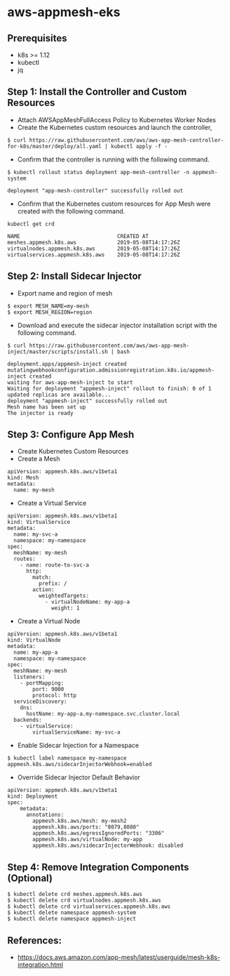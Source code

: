 # aws-appmesh-eks

## Prerequisites
- k8s >= 1.12
- kubectl
- jq

## Step 1: Install the Controller and Custom Resources
- Attach AWSAppMeshFullAccess Policy to Kubernetes Worker Nodes
- Create the Kubernetes custom resources and launch the controller,
```
$ curl https://raw.githubusercontent.com/aws/aws-app-mesh-controller-for-k8s/master/deploy/all.yaml | kubectl apply -f -
```
- Confirm that the controller is running with the following command.
```
$ kubectl rollout status deployment app-mesh-controller -n appmesh-system
```
```
deployment "app-mesh-controller" successfully rolled out
```
- Confirm that the Kubernetes custom resources for App Mesh were created with the following command.
```
kubectl get crd
```
```
NAME                               CREATED AT
meshes.appmesh.k8s.aws             2019-05-08T14:17:26Z
virtualnodes.appmesh.k8s.aws       2019-05-08T14:17:26Z
virtualservices.appmesh.k8s.aws    2019-05-08T14:17:26Z
```

## Step 2: Install Sidecar Injector
- Export name and region of mesh
```
$ export MESH_NAME=my-mesh
$ export MESH_REGION=region
```
- Download and execute the sidecar injector installation script with the following command.
```
$ curl https://raw.githubusercontent.com/aws/aws-app-mesh-inject/master/scripts/install.sh | bash
```
```
deployment.apps/appmesh-inject created
mutatingwebhookconfiguration.admissionregistration.k8s.io/appmesh-inject created
waiting for aws-app-mesh-inject to start
Waiting for deployment "appmesh-inject" rollout to finish: 0 of 1 updated replicas are available...
deployment "appmesh-inject" successfully rolled out
Mesh name has been set up
The injector is ready
```

## Step 3: Configure App Mesh
- Create Kubernetes Custom Resources
- Create a Mesh
```
apiVersion: appmesh.k8s.aws/v1beta1
kind: Mesh
metadata:
  name: my-mesh
```
- Create a Virtual Service
```
apiVersion: appmesh.k8s.aws/v1beta1
kind: VirtualService
metadata:
  name: my-svc-a
  namespace: my-namespace
spec:
  meshName: my-mesh
  routes:
    - name: route-to-svc-a
      http:
        match:
          prefix: /
        action:
          weightedTargets:
            - virtualNodeName: my-app-a
              weight: 1
```
- Create a Virtual Node
```
apiVersion: appmesh.k8s.aws/v1beta1
kind: VirtualNode
metadata:
  name: my-app-a
  namespace: my-namespace
spec:
  meshName: my-mesh
  listeners:
    - portMapping:
        port: 9000
        protocol: http
  serviceDiscovery:
    dns:
      hostName: my-app-a.my-namespace.svc.cluster.local
  backends:
    - virtualService:
        virtualServiceName: my-svc-a
```
- Enable Sidecar Injection for a Namespace
```
$ kubectl label namespace my-namespace appmesh.k8s.aws/sidecarInjectorWebhook=enabled
```
- Override Sidecar Injector Default Behavior
```
apiVersion: appmesh.k8s.aws/v1beta1
kind: Deployment
spec:
    metadata:
      annotations:
        appmesh.k8s.aws/mesh: my-mesh2
        appmesh.k8s.aws/ports: "8079,8080"
        appmesh.k8s.aws/egressIgnoredPorts: "3306"
        appmesh.k8s.aws/virtualNode: my-app
        appmesh.k8s.aws/sidecarInjectorWebhook: disabled
```

## Step 4: Remove Integration Components (Optional)
```
$ kubectl delete crd meshes.appmesh.k8s.aws
$ kubectl delete crd virtualnodes.appmesh.k8s.aws
$ kubectl delete crd virtualservices.appmesh.k8s.aws
$ kubectl delete namespace appmesh-system
$ kubectl delete namespace appmesh-inject
```

## References:
- https://docs.aws.amazon.com/app-mesh/latest/userguide/mesh-k8s-integration.html
